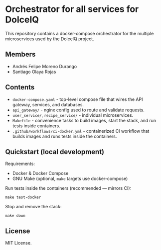 # Orchestrator for all services for DolceIQ

This repository contains a docker-compose orchestrator for the multiple microservices used by the DolceIQ project.

## Members

- Andrés Felipe Moreno Durango
- Santiago Olaya Rojas

## Contents

- `docker-compose.yaml` - top-level compose file that wires the API gateway, services, and databases.
- `api_gateway/` - nginx config used to route and validate requests.
- `user_service/`, `recipe_service/` - individual microservices.
- `Makefile` - convenience tasks to build images, start the stack, and run tests inside containers.
- `.github/workflows/ci-docker.yml` - containerized CI workflow that builds images and runs tests inside the containers.

## Quickstart (local development)

Requirements:
- Docker & Docker Compose
- GNU Make (optional, `make` targets use docker-compose)

Run tests inside the containers (recommended — mirrors CI):

```
make test-docker
```

Stop and remove the stack:

```
make down
```

## License

MIT License.

